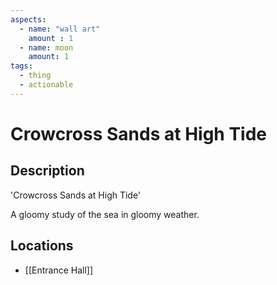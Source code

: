 ```yaml
---
aspects: 
  - name: "wall art"
    amount : 1
  - name: moon
    amount: 1
tags:
  - thing
  - actionable
---
```


# Crowcross Sands at High Tide

## Description
'Crowcross Sands at High Tide'

A gloomy study of the sea in gloomy weather.
## Locations
- [[Entrance Hall]]